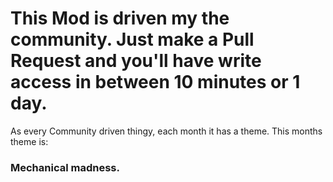# This Mod is driven my the community. Just make a Pull Request and you'll have write access in between 10 minutes or 1 day. 

As every Community driven thingy, each month it has a theme. This months theme is:

### Mechanical madness.
